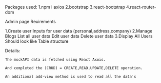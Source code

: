 Packages used:
    1.npm i axios
    2.bootstrap
    3.react-bootstrap
    4.react-router-dom

Admin page Reuirements

   1.Create user
        Inputs for user data (personal,address,company)
   2.Manage Blogs
        List all user data
        Edit user data
        Delete user data
   3.Display All Users
        Should look like Table structure

Details:

    The mockAPI data is fetched using React Axois. 
    
    And completed the (CRUD) = CREATE,READ,UPDATE,DELETE operation.
    
    An additional add-view method is used to read all the data's

